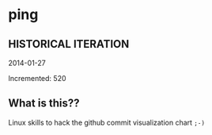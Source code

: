 # ping

## HISTORICAL ITERATION
2014-01-27

Incremented: 520

## What is this?? 
Linux skills to hack the github commit visualization chart `;-)`
